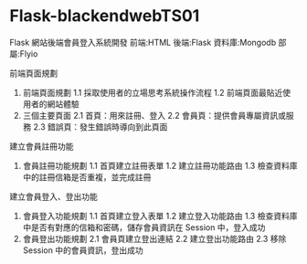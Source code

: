 # Flask-blackendwebTS01
Flask 網站後端會員登入系統開發
前端:HTML
後端:Flask
資料庫:Mongodb
部屬:Flyio

前端頁面規劃
1. 前端頁面規劃
1.1 採取使用者的立場思考系統操作流程
1.2 前端頁面最貼近使用者的網站體驗
2. 三個主要頁面
2.1 首頁：用來註冊、登入
2.2 會員頁：提供會員專屬資訊或服務
2.3 錯誤頁：發生錯誤時導向到此頁面

建立會員註冊功能
1. 會員註冊功能規劃
1.1 首頁建立註冊表單
1.2 建立註冊功能路由
1.3 檢查資料庫中的註冊信箱是否重複，並完成註冊

建立會員登入、登出功能
1. 會員登入功能規劃
1.1 首頁建立登入表單
1.2 建立登入功能路由
1.3 檢查資料庫中是否有對應的信箱和密碼，儲存會員資訊在 Session 中，登入成功
2. 會員登出功能規劃
2.1 會員頁建立登出連結
2.2 建立登出功能路由
2.3 移除 Session 中的會員資訊，登出成功
